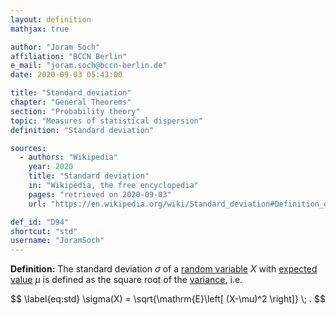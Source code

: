 ```yaml
---
layout: definition
mathjax: true

author: "Joram Soch"
affiliation: "BCCN Berlin"
e_mail: "joram.soch@bccn-berlin.de"
date: 2020-09-03 05:43:00

title: "Standard deviation"
chapter: "General Theorems"
section: "Probability theory"
topic: "Measures of statistical dispersion"
definition: "Standard deviation"

sources:
  - authors: "Wikipedia"
    year: 2020
    title: "Standard deviation"
    in: "Wikipedia, the free encyclopedia"
    pages: "retrieved on 2020-09-03"
    url: "https://en.wikipedia.org/wiki/Standard_deviation#Definition_of_population_values"

def_id: "D94"
shortcut: "std"
username: "JoramSoch"
---
```



**Definition:** The standard deviation $\sigma$ of a [random variable](/D/rvar) $X$ with [expected value](/D/mean) $\mu$ is defined as the square root of the [variance](/D/var), i.e.

$$ \label{eq:std}
\sigma(X) = \sqrt{\mathrm{E}\left[ (X-\mu)^2 \right]} \; .
$$
